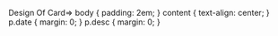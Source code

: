 Design Of Card=>
body {
    padding: 2em;
}
content {
    text-align: center;
}
p.date {
    margin: 0;
}
p.desc {
    margin: 0;
}

<!-- Or you can everything in alignment as lef and do 
p.date {
    text-align:left
} -->